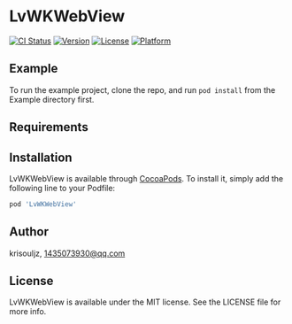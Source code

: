 # LvWKWebView

[![CI Status](https://img.shields.io/travis/krisouljz/LvWKWebView.svg?style=flat)](https://travis-ci.org/krisouljz/LvWKWebView)
[![Version](https://img.shields.io/cocoapods/v/LvWKWebView.svg?style=flat)](https://cocoapods.org/pods/LvWKWebView)
[![License](https://img.shields.io/cocoapods/l/LvWKWebView.svg?style=flat)](https://cocoapods.org/pods/LvWKWebView)
[![Platform](https://img.shields.io/cocoapods/p/LvWKWebView.svg?style=flat)](https://cocoapods.org/pods/LvWKWebView)

## Example

To run the example project, clone the repo, and run `pod install` from the Example directory first.

## Requirements

## Installation

LvWKWebView is available through [CocoaPods](https://cocoapods.org). To install
it, simply add the following line to your Podfile:

```ruby
pod 'LvWKWebView'
```

## Author

krisouljz, 1435073930@qq.com

## License

LvWKWebView is available under the MIT license. See the LICENSE file for more info.
